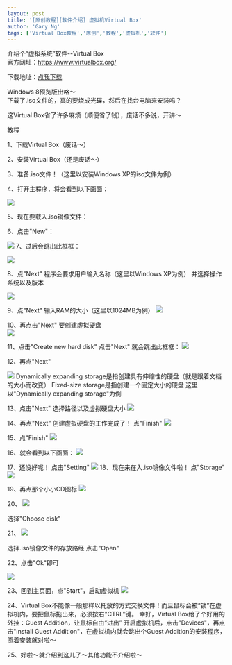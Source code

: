 ```yaml
---
layout: post
title: '[原创教程][软件介绍] 虚拟机Virtual Box'
author: 'Gary Ng'
tags: ['Virtual Box教程','原创','教程','虚拟机','软件']
---
```


  
 介绍个“虚拟系统”软件--Virtual Box  
 官方网址：<https://www.virtualbox.org/>  

下载地址：[点我下载](http://download.virtualbox.org/virtualbox/4.1.4/VirtualBox-4.1.4-74291-Win.exe)  
  
<!-- More -->
  
 Windows 8预览版出咯～  
 下载了.iso文件的，真的要烧成光碟，然后在找台电脑来安装吗？  
  
 这Virtual Box省了许多麻烦（顺便省了钱），废话不多说，开讲～  
  
 教程  
  
 1、下载Virtual Box（废话～）  
  
 2、安装Virtual Box（还是废话～）  
  
 3、准备.iso文件！（这里以安装Windows XP的iso文件为例）  
  
 4、打开主程序，将会看到以下画面：  
  
[![](http://2.bp.blogspot.com/-5dk8vHxoYIs/TpqDOQERewI/AAAAAAAAAGM/yOzdYGcvAqk/s640/Virtual.jpg)](http://2.bp.blogspot.com/-5dk8vHxoYIs/TpqDOQERewI/AAAAAAAAAGM/yOzdYGcvAqk/s1600/Virtual.jpg)
  
5、现在要载入.iso镜像文件：
  
6、点击"New"：
  
[![](http://2.bp.blogspot.com/-7wxMuf5_pwA/TpqD8lLiiiI/AAAAAAAAAGc/RRDV6bZIdjM/s1600/Virtual.jpg)](http://2.bp.blogspot.com/-7wxMuf5_pwA/TpqD8lLiiiI/AAAAAAAAAGc/RRDV6bZIdjM/s1600/Virtual.jpg)
7、过后会跳出此框框：
  
[![](http://4.bp.blogspot.com/-IwZMR7HGyl0/TpqDvbs5V4I/AAAAAAAAAGU/CUBIcnwQa-g/s640/Virtual.jpg)](http://4.bp.blogspot.com/-IwZMR7HGyl0/TpqDvbs5V4I/AAAAAAAAAGU/CUBIcnwQa-g/s1600/Virtual.jpg)
  
  
8、点"Next"
程序会要求用户输入名称（这里以Windows XP为例）
并选择操作系统以及版本
  
[![](http://4.bp.blogspot.com/-ojZgIQxTEtw/TpqEs-d9g4I/AAAAAAAAAGk/HsEEdV_XES8/s640/v1.jpg)](http://4.bp.blogspot.com/-ojZgIQxTEtw/TpqEs-d9g4I/AAAAAAAAAGk/HsEEdV_XES8/s1600/v1.jpg)
  
  
9、点"Next"
输入RAM的大小（这里以1024MB为例）
[![](http://3.bp.blogspot.com/-dFqgWUGooF8/TpqFc-d0fLI/AAAAAAAAAGs/MHBNkYRBdWc/s640/v2.jpg)](http://3.bp.blogspot.com/-dFqgWUGooF8/TpqFc-d0fLI/AAAAAAAAAGs/MHBNkYRBdWc/s1600/v2.jpg)
  
10、再点击"Next"
要创建虚拟硬盘  
[![](http://4.bp.blogspot.com/-awg5HFX4aDQ/TpqFxnuw9AI/AAAAAAAAAG0/xPmqC-kfZbA/s640/v3.jpg)](http://4.bp.blogspot.com/-awg5HFX4aDQ/TpqFxnuw9AI/AAAAAAAAAG0/xPmqC-kfZbA/s1600/v3.jpg)
  
11、点击"Create new hard disk"
点击"Next"
就会跳出此框框：
[![](http://3.bp.blogspot.com/-6vU1NlLND-I/TpqGPuBoGDI/AAAAAAAAAHE/U4a1C2Em-ZY/s640/v4.jpg)](http://3.bp.blogspot.com/-6vU1NlLND-I/TpqGPuBoGDI/AAAAAAAAAHE/U4a1C2Em-ZY/s1600/v4.jpg)
  
12、再点"Next"
  
[![](http://4.bp.blogspot.com/-wd43GzDGD38/TpqGglk3SUI/AAAAAAAAAHM/X4xZIJpC260/s640/v5.jpg)](http://4.bp.blogspot.com/-wd43GzDGD38/TpqGglk3SUI/AAAAAAAAAHM/X4xZIJpC260/s1600/v5.jpg)
Dynamically expanding
storage是指创建具有伸缩性的硬盘（就是跟着文档的大小而改变）
Fixed-size storage是指创建一个固定大小的硬盘
这里以"Dynamically expanding storage"为例
  
13、点击"Next"
选择路径以及虚拟硬盘大小
[![](http://4.bp.blogspot.com/-y10_t31Dsrk/TpqICm3VFmI/AAAAAAAAAHU/mE1zW6EDCSc/s640/v6.jpg)](http://4.bp.blogspot.com/-y10_t31Dsrk/TpqICm3VFmI/AAAAAAAAAHU/mE1zW6EDCSc/s1600/v6.jpg)
  
14、再点"Next"
创建虚拟硬盘的工作完成了！
点"Finish"
[![](http://4.bp.blogspot.com/-DuS3pt29leM/TpqIhl38djI/AAAAAAAAAHc/mHbVXed7USM/s640/v7.jpg)](http://4.bp.blogspot.com/-DuS3pt29leM/TpqIhl38djI/AAAAAAAAAHc/mHbVXed7USM/s1600/v7.jpg)
  
15、点"Finish"
[![](http://2.bp.blogspot.com/-rP5kRC2xx-s/TpqJOZMKMoI/AAAAAAAAAHk/kfmhhdG7AVU/s640/v8.jpg)](http://2.bp.blogspot.com/-rP5kRC2xx-s/TpqJOZMKMoI/AAAAAAAAAHk/kfmhhdG7AVU/s1600/v8.jpg)
  
16、就会看到以下画面：
[![](http://1.bp.blogspot.com/-2nQWHiq1u-E/TpqJnIaDVwI/AAAAAAAAAHs/KfkF8UjbRSU/s640/v9.jpg)](http://1.bp.blogspot.com/-2nQWHiq1u-E/TpqJnIaDVwI/AAAAAAAAAHs/KfkF8UjbRSU/s1600/v9.jpg)
  
17、还没好呢！
点击"Setting"
[![](http://4.bp.blogspot.com/-v4iS4gDxa7I/TpqJ8zodD4I/AAAAAAAAAH0/pgiN8OOKbrc/s1600/v10.jpg)](http://4.bp.blogspot.com/-v4iS4gDxa7I/TpqJ8zodD4I/AAAAAAAAAH0/pgiN8OOKbrc/s1600/v10.jpg)
18、现在来在入.iso镜像文件啦！
点"Storage"
[![](http://2.bp.blogspot.com/-7RfHRDnS6vo/TpqKVmjaJuI/AAAAAAAAAH8/Y8K-RsmqRc8/s640/v11.jpg)](http://2.bp.blogspot.com/-7RfHRDnS6vo/TpqKVmjaJuI/AAAAAAAAAH8/Y8K-RsmqRc8/s1600/v11.jpg)
  
19、再点那个小小CD图标
[![](http://2.bp.blogspot.com/-50D4E2h906g/TpqK9m_AYrI/AAAAAAAAAIM/JN6xs_4h9Ts/s1600/v13.jpg)](http://2.bp.blogspot.com/-50D4E2h906g/TpqK9m_AYrI/AAAAAAAAAIM/JN6xs_4h9Ts/s1600/v13.jpg)
  
20、
[![](http://1.bp.blogspot.com/-uRAr-Q8VrDQ/TpqLLAzyAoI/AAAAAAAAAIU/7IARMM-64dY/s1600/v14.jpg)](http://1.bp.blogspot.com/-uRAr-Q8VrDQ/TpqLLAzyAoI/AAAAAAAAAIU/7IARMM-64dY/s1600/v14.jpg)
  
选择"Choose disk"
  
21、
[![](http://4.bp.blogspot.com/-VW72opR4au4/TpqMQexQTrI/AAAAAAAAAIk/apI6myOcg-Y/s640/v16.jpg)](http://4.bp.blogspot.com/-VW72opR4au4/TpqMQexQTrI/AAAAAAAAAIk/apI6myOcg-Y/s1600/v16.jpg)
  
选择.iso镜像文件的存放路经
点击"Open"
  
22、点击"Ok"即可
  
[![](http://3.bp.blogspot.com/-yXcgXRAOn5c/TpqMr42dOsI/AAAAAAAAAIs/iYkpa8Jz3aw/s640/v17.jpg)](http://3.bp.blogspot.com/-yXcgXRAOn5c/TpqMr42dOsI/AAAAAAAAAIs/iYkpa8Jz3aw/s1600/v17.jpg)
  
23、回到主页面，点"Start"，启动虚拟机
[![](http://3.bp.blogspot.com/-6B8foVSk8JA/TpqM9ygMteI/AAAAAAAAAI0/3oLsnFPWiS4/s1600/v18.jpg)](http://3.bp.blogspot.com/-6B8foVSk8JA/TpqM9ygMteI/AAAAAAAAAI0/3oLsnFPWiS4/s1600/v18.jpg)
  
24、Virtual
Box不能像一般那样以托放的方式交换文件！而且鼠标会被“锁”在虚拟机内，要把鼠标拖出来，必须按右"CTRL"键。
幸好，Virtual Box给了个好用的外挂：Guest Addition，让鼠标自由“进出”
开启虚拟机后，点击"Devices"，再点击"Install Guest
Addition"，在虚拟机内就会跳出个Guest
Addition的安装程序，照着安装就对啦～
  
25、好啦～就介绍到这儿了～其他功能不介绍啦～
  


